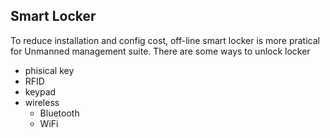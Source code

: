 ## Smart Locker

To reduce installation and config cost, off-line smart locker is more pratical for Unmanned management suite.
There are some ways to unlock locker
- phisical key
- RFID
- keypad
- wireless
  - Bluetooth
  - WiFi
